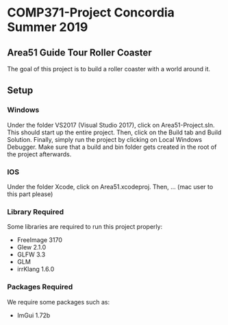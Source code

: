 # COMP371-Project Concordia Summer 2019

## Area51 Guide Tour Roller Coaster

The goal of this project is to build a roller coaster with a world around it.

## Setup

### Windows

Under the folder VS2017 (Visual Studio 2017), click on Area51-Project.sln.
This should start up the entire project. Then, click on the Build tab and Build Solution.
Finally, simply run the project by clicking on Local Windows Debugger. Make sure that a
build and bin folder gets created in the root of the project afterwards.

### IOS

Under the folder Xcode, click on Area51.xcodeproj.
Then, ... (mac user to this part please)

### Library Required

Some libraries are required to run this project properly:

- FreeImage 3170
- Glew 2.1.0
- GLFW 3.3
- GLM
- irrKlang 1.6.0

### Packages Required

We require some packages such as:

- ImGui 1.72b
